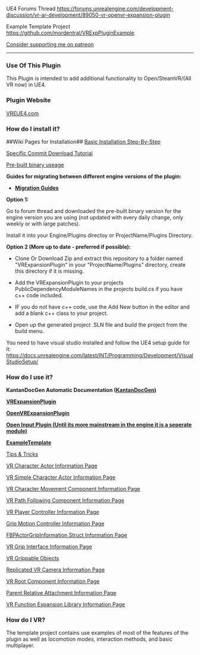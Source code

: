 UE4 Forums Thread
https://forums.unrealengine.com/development-discussion/vr-ar-development/89050-vr-openvr-expansion-plugin

Example Template Project
https://github.com/mordentral/VRExpPluginExample

[Consider supporting me on patreon](https://www.patreon.com/mordentral)

***

### Use Of This Plugin ###

This Plugin is intended to add additional functionality to Open/SteamVR/(All VR now) in UE4.

### Plugin Website ###
[VREUE4.com](https://vreue4.com)

### How do I install it? ###

##Wiki Pages for Installation##
[Basic Installation Step-By-Step](https://bitbucket.org/mordentral/vrexpansionplugin/wiki/How%20to%20add%20the%20plugin%20to%20a%20blueprint%20only%20project%20-%20Step%20by%20Step)

[Specific Commit Download Tutorial](https://bitbucket.org/mordentral/vrexpansionplugin/wiki/Retrieving%20specific%20commit%20version%20of%20the%20plugin%20or%20template)

[Pre-built binary useage](https://bitbucket.org/mordentral/vrexpansionplugin/wiki/Getting%20pre-built%20binary%20packages)

**Guides for migrating between different engine versions of the plugin:**

* [**Migration Guides**](https://bitbucket.org/mordentral/vrexpansionplugin/wiki/Migration%20Guides%20(between%20engine%20versions))

**Option 1:**

Go to forum thread and downloaded the pre-built binary version for the engine version you are using (not updated with every daily change, only weekly or with large patches).

Install it into your Engine/Plugins directoy or ProjectName/Plugins Directory.

**Option 2 (More up to date - preferred if possible):**

* Clone Or Download Zip and extract this repository to a folder named "VRExpansionPlugin" in your "ProjectName/Plugins" directory, create this directory if it is missing.

* Add the VRExpansionPlugin to your projects PublicDependencyModuleNames in the projects build.cs if you have c++ code included.

* IF you do not have c++ code, use the Add New button in the editor and add a blank c++ class to your project.

* Open up the generated project .SLN file and build the project from the build menu.

You need to have visual studio installed and follow the UE4 setup guide for it: https://docs.unrealengine.com/latest/INT/Programming/Development/VisualStudioSetup/

### How do I use it? ###

**KantanDocGen Automatic Documentation ([KantanDocGen](http://kantandev.com/free/kantan-doc-gen))** 

**[VRExpansionPlugin](https://mordentral.bitbucket.io/VRExpansionPlugin/VR)**

**[OpenVRExpansionPlugin](https://mordentral.bitbucket.io/OpenVRExpansionPlugin/VR)**

**[Open Input Plugin (Until its more mainstream in the engine it is a seperate module)](https://bitbucket.org/mordentral/openinputmodule)**

**[ExampleTemplate](https://mordentral.bitbucket.io/ExampleTemplate/VR)**  

[Tips & Tricks](https://bitbucket.org/mordentral/vrexpansionplugin/wiki/Plugin%20Tips%20&%20Information)

[VR Character Actor Information Page](https://bitbucket.org/mordentral/vrexpansionplugin/wiki/VR%20Character%20Actor)


[VR Simple Character Actor Information Page](https://bitbucket.org/mordentral/vrexpansionplugin/wiki/VR%20Simple%20Character%20Actor)


[VR Character Movement Component Information Page](
https://bitbucket.org/mordentral/vrexpansionplugin/wiki/VR%20Character%20Movement%20Component)


[VR Path Following Component Information Page](
https://bitbucket.org/mordentral/vrexpansionplugin/wiki/VR%20Path%20Following%20Component)

[VR Player Controller Information Page](
https://bitbucket.org/mordentral/vrexpansionplugin/wiki/VR%20Player%20Controller)

[Grip Motion Controller Information Page](https://bitbucket.org/mordentral/vrexpansionplugin/wiki/VRGrippableMotionController)

[FBPActorGripInformation Struct Information Page](https://bitbucket.org/mordentral/vrexpansionplugin/wiki/FBPActorGripInformation%20Struct)

[VR Grip Interface Information Page](https://bitbucket.org/mordentral/vrexpansionplugin/wiki/VRGripInterface)

[VR Grippable Objects](https://bitbucket.org/mordentral/vrexpansionplugin/wiki/Grippable%20Objects)

[Replicated VR Camera Information Page](https://bitbucket.org/mordentral/vrexpansionplugin/wiki/Replicated%20VR%20Camera)


[VR Root Component Information Page](https://bitbucket.org/mordentral/vrexpansionplugin/wiki/VRRootComponent)


[Parent Relative Attachment Information Page](https://bitbucket.org/mordentral/vrexpansionplugin/wiki/Parent%20Relative%20Attachment%20Component)


[VR Function Expansion Library Information Page](https://bitbucket.org/mordentral/vrexpansionplugin/wiki/VRExpansionFunctionLibrary)



### How do I VR? ###

The template project contains use examples of most of the features of the plugin as well as locomotion modes, interaction methods, and basic multiplayer.
